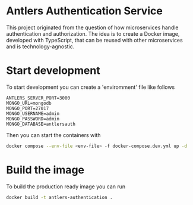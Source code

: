 # Antlers Authentication Service

This project originated from the question of how microservices handle
authentication and authorization. The idea is to create a Docker image,
developed with TypeScript, that can be reused with other microservices and is
technology-agnostic.

# Start development

To start development you can create a 'enviromment' file like follows

```
ANTLERS_SERVER_PORT=3000
MONGO_URL=mongodb
MONGO_PORT=27017
MONGO_USERNAME=admin
MONGO_PASSWORD=admin
MONGO_DATABASE=antlersauth
```

Then you can start the containers with

```bash
docker compose --env-file <env-file> -f docker-compose.dev.yml up -d
```

# Build the image

To build the production ready image you can run

```bash
docker build -t antlers-authentication .
```
